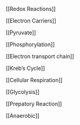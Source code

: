 [[Redox Reactions]]

[[Electron Carriers]]

[[Pyruvate]]

[[Phosphorylation]]

[[Electron transport chain]]

[[Kreb’s Cycle]]

[[Cellular Respiration]]

[[Glycolysis]]

[[Prepatory Reaction]]

[[Anaerobic]]